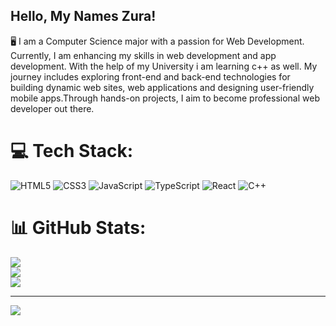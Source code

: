 ## Hello, My Names Zura!
🖥️ I am a Computer Science major with a passion for Web Development. Currently, I am enhancing my skills in web development and app development. With the help of my University i am learning c++ as well. My journey includes exploring front-end and back-end technologies for building dynamic web sites, web applications and designing user-friendly mobile apps.Through hands-on projects, I aim to become professional web developer out there.


# 💻 Tech Stack:
![HTML5](https://img.shields.io/badge/html5-%23E34F26.svg?style=for-the-badge&logo=html5&logoColor=white) ![CSS3](https://img.shields.io/badge/css3-%231572B6.svg?style=for-the-badge&logo=css3&logoColor=white) ![JavaScript](https://img.shields.io/badge/javascript-%23323330.svg?style=for-the-badge&logo=javascript&logoColor=%23F7DF1E) ![TypeScript](https://img.shields.io/badge/typescript-%23007ACC.svg?style=for-the-badge&logo=typescript&logoColor=white)  ![React](https://img.shields.io/badge/react-%2320232a.svg?style=for-the-badge&logo=react&logoColor=%2361DAFB) ![C++](https://img.shields.io/badge/c++-%2300599C.svg?style=for-the-badge&logo=c%2B%2B&logoColor=white)
# 📊 GitHub Stats:
![](https://github-readme-stats.vercel.app/api?username=ZuRaSha16&theme=dark&hide_border=false&include_all_commits=false&count_private=false)<br/>
![](https://github-readme-streak-stats.herokuapp.com/?user=ZuRaSha16&theme=dark&hide_border=false)<br/>
![](https://github-readme-stats.vercel.app/api/top-langs/?username=ZuRaSha16&theme=dark&hide_border=false&include_all_commits=false&count_private=false&layout=compact)

---
[![](https://visitcount.itsvg.in/api?id=ZuRaSha16&icon=0&color=0)](https://visitcount.itsvg.in)

<!-- Proudly created with GPRM ( https://gprm.itsvg.in ) -->
